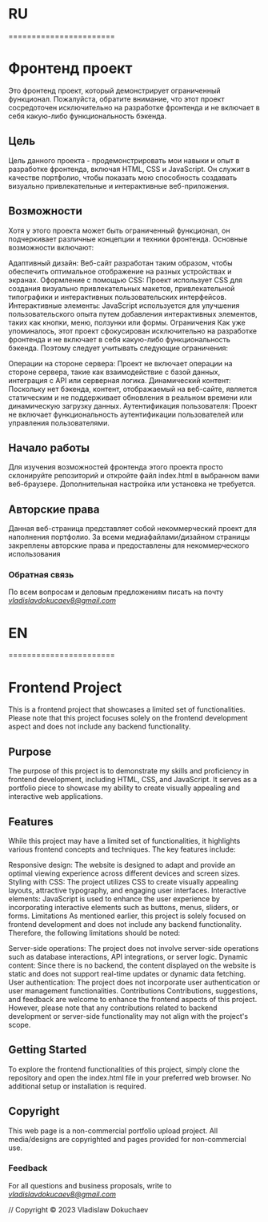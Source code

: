 # RU
=======================

# Фронтенд проект
Это фронтенд проект, который демонстрирует ограниченный функционал. Пожалуйста, обратите внимание, что этот проект сосредоточен исключительно на разработке фронтенда и не включает в себя какую-либо функциональность бэкенда.

## Цель
Цель данного проекта - продемонстрировать мои навыки и опыт в разработке фронтенда, включая HTML, CSS и JavaScript. Он служит в качестве портфолио, чтобы показать мою способность создавать визуально привлекательные и интерактивные веб-приложения.

## Возможности
Хотя у этого проекта может быть ограниченный функционал, он подчеркивает различные концепции и техники фронтенда. Основные возможности включают:

Адаптивный дизайн: Веб-сайт разработан таким образом, чтобы обеспечить оптимальное отображение на разных устройствах и экранах.
Оформление с помощью CSS: Проект использует CSS для создания визуально привлекательных макетов, привлекательной типографики и интерактивных пользовательских интерфейсов.
Интерактивные элементы: JavaScript используется для улучшения пользовательского опыта путем добавления интерактивных элементов, таких как кнопки, меню, ползунки или формы.
Ограничения
Как уже упоминалось, этот проект сфокусирован исключительно на разработке фронтенда и не включает в себя какую-либо функциональность бэкенда. Поэтому следует учитывать следующие ограничения:

Операции на стороне сервера: Проект не включает операции на стороне сервера, такие как взаимодействие с базой данных, интеграция с API или серверная логика.
Динамический контент: Поскольку нет бэкенда, контент, отображаемый на веб-сайте, является статическим и не поддерживает обновления в реальном времени или динамическую загрузку данных.
Аутентификация пользователя: Проект не включает функциональность аутентификации пользователей или управления пользователями.




## Начало работы
Для изучения возможностей фронтенда этого проекта просто склонируйте репозиторий и откройте файл index.html в выбранном вами веб-браузере. Дополнительная настройка или установка не требуется.



##  Авторские права


Данная веб-страница представляет собой некоммерческий проект для наполнения портфолио. За всеми медиафайлами/дизайном страницы закреплены авторские права и предоставлены для некоммерческого использования



### Обратная связь

По всем вопросам и деловым предложениям писать на почту  *vladislavdokucaev8@gmail.com*















# EN
=======================




# Frontend Project
This is a frontend project that showcases a limited set of functionalities. Please note that this project focuses solely on the frontend development aspect and does not include any backend functionality.

## Purpose
The purpose of this project is to demonstrate my skills and proficiency in frontend development, including HTML, CSS, and JavaScript. It serves as a portfolio piece to showcase my ability to create visually appealing and interactive web applications.

## Features
While this project may have a limited set of functionalities, it highlights various frontend concepts and techniques. The key features include:

Responsive design: The website is designed to adapt and provide an optimal viewing experience across different devices and screen sizes.
Styling with CSS: The project utilizes CSS to create visually appealing layouts, attractive typography, and engaging user interfaces.
Interactive elements: JavaScript is used to enhance the user experience by incorporating interactive elements such as buttons, menus, sliders, or forms.
Limitations
As mentioned earlier, this project is solely focused on frontend development and does not include any backend functionality. Therefore, the following limitations should be noted:

Server-side operations: The project does not involve server-side operations such as database interactions, API integrations, or server logic.
Dynamic content: Since there is no backend, the content displayed on the website is static and does not support real-time updates or dynamic data fetching.
User authentication: The project does not incorporate user authentication or user management functionalities.
Contributions
Contributions, suggestions, and feedback are welcome to enhance the frontend aspects of this project. However, please note that any contributions related to backend development or server-side functionality may not align with the project's scope.

## Getting Started
To explore the frontend functionalities of this project, simply clone the repository and open the index.html file in your preferred web browser. No additional setup or installation is required.



## Copyright


This web page is a non-commercial portfolio upload project. All media/designs are copyrighted and pages provided for non-commercial use.



### Feedback

For all questions and business proposals, write to *vladislavdokucaev8@gmail.com*







// Copyright © 2023  Vladislaw Dokuchaev
